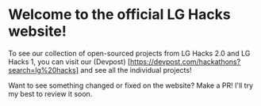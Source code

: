 # Welcome to the official LG Hacks website!


To see our collection of open-sourced projects from LG Hacks 2.0 and LG Hacks 1, you can visit our (Devpost) [https://devpost.com/hackathons?search=lg%20hacks] and see all the individual projects!
<br>

Want to see something changed or fixed on the website? Make a PR! I'll try my best to review it soon.
<br>
